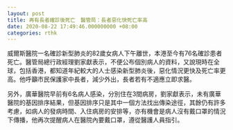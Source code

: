 ```yaml
---
layout: post
title: 再有長者確診後死亡　醫管局：長者惡化快死亡率高
date: 2020-08-22 17:49:46.000000000 +08:00
categories: rthk
---
```


威爾斯醫院一名確診新型肺炎的82歲女病人下午離世，本港至今有76名確診患者死亡。醫管局總行政經理劉家獻表示，不便公布個別病人的資料，又說現時在全球，包括香港，都知道年紀較大的人士感染新型肺炎後，惡化情況更快及死亡率更高。他呼籲市民保護家中長者，減少外出，長者若有不適應立即求醫。

另外，廣華醫院早前有6名病人感染，分別住在3間病房，劉家獻表示，未有廣華醫院的基因排序結果，但基因排序只是其中一個方法找出傳染途徑，其餘仍有許多考慮，如病人的發病時間、入住病房的安排等，亦有機會是病人沒有戴口罩的情況下傳播，他再次提醒病人在醫院內要戴口罩，遵從醫護人員指引。
